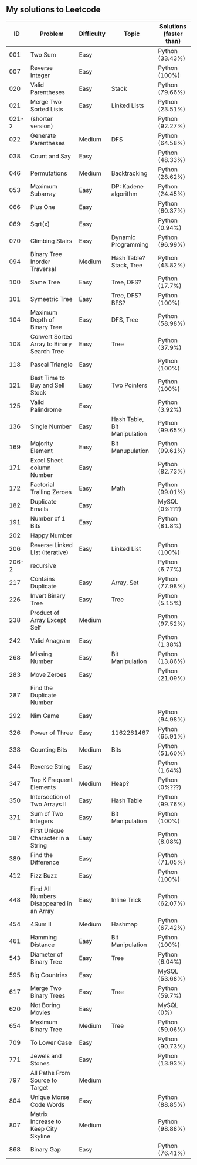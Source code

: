 ## My solutions to Leetcode


ID  | Problem 				       	| Difficulty| Topic                        	| Solutions (faster than)
----|------------------------------	|-----------|------------------------------	|--------------------------
001 | Two Sum 						| Easy		| 								| Python (33.43%)
007 | Reverse Integer 				| Easy		|								| Python (100%)
020 | Valid Parentheses 			| Easy 		| Stack							| Python (79.66%)
021 | Merge Two Sorted Lists 		| Easy		| Linked Lists 					| Python (23.51%)
021-2 | (shorter version)				|			|								| Python (92.27%)
022 | Generate Parentheses			| Medium	| DFS							| Python (64.58%)
038	| Count and Say					| Easy		|								| Python (48.33%)
046 | Permutations                 	| Medium   	| Backtracking                 	| Python (28.62%)
053	| Maximum Subarray				| Easy		| DP: Kadene algorithm			| Python (24.45%)
066 | Plus One						| Easy		| 								| Python (60.37%)
069 | Sqrt(x)						| Easy		|								| Python (0.94%)
070 | Climbing Stairs				| Easy		| Dynamic Programming			| Python (96.99%)
094 | Binary Tree Inorder Traversal	| Medium   	| Hash Table? Stack, Tree     	| Python (43.82%)
100 | Same Tree                    	| Easy   	| Tree, DFS?                   	| Python (17.7%)
101 | Symeetric Tree               	| Easy     	| Tree, DFS? BFS?              	| Python (100%)
104 | Maximum Depth of Binary Tree 	| Easy     	| DFS, Tree                    	| Python (58.98%)
108 | Convert Sorted Array to Binary Search Tree | Easy | Tree 					| Python (37.9%)
118 | Pascal Triangle				| Easy		|								| Python (100%)
121 | Best Time to Buy and Sell Stock| Easy		| Two Pointers					| Python (100%)
125 | Valid Palindrome				| Easy		|								| Python (3.92%)
136 | Single Number                	| Easy     	| Hash Table, Bit Manipulation 	| Python (99.65%)
169 | Majority Element             	| Easy     	| Bit Manupulation             	| Python (99.61%)
171 | Excel Sheet column Number    	| Easy     	|                              	| Python (82.73%)
172 | Factorial Trailing Zeroes		| Easy		| Math 							| Python (99.01%)
182 | Duplicate Emails				| Easy		|								| MySQL	(0%???)
191 | Number of 1 Bits				| Easy		|								| Python (81.8%)
202 | Happy Number
206 | Reverse Linked List (iterative)| Easy		| Linked List 					| Python (100%)
206-2 | recursive					|			|								| Python (6.77%)
217 | Contains Duplicate           	| Easy     	| Array, Set                   	| Python (77.98%)
226 | Invert Binary Tree           	| Easy     	| Tree                         	| Python (5.15%)
238 | Product of Array Except Self 	| Medium   	|                              	| Python (97.52%)
242 | Valid Anagram                	| Easy     	|                              	| Python (1.38%)
268 | Missing Number			   	| Easy     	| Bit Manipulation 			   	| Python (13.86%)
283 | Move Zeroes					| Easy		| 								| Python (21.09%)
287 | Find the Duplicate Number
292 | Nim Game						| Easy		| 								| Python (94.98%)
326 | Power of Three				| Easy 		| 1162261467					| Python (65.91%)
338 | Counting Bits 				| Medium	| Bits							| Python (51.60%)
344 | Reverse String				| Easy		| 								| Python (1.64%)
347 | Top K Frequent Elements		| Medium	| Heap?							| Python (0%???)
350 | Intersection of Two Arrays II | Easy		| Hash Table 					| Python (99.76%)
371 | Sum of Two Integers			| Easy		| Bit Manipulation				| Python (100%)
387 | First Unique Character in a String | Easy	| 								| Python (8.08%)
389 | Find the Difference			| Easy		| 								| Python (71.05%)
412 | Fizz Buzz						| Easy		| 								| Python (100%)
448 | Find All Numbers Disappeared in an Array | Easy | Inline Trick			| Python (62.07%)
454 | 4Sum II 						| Medium	| Hashmap						| Python (67.42%)
461 | Hamming Distance				| Easy		| Bit Manipulation				| Python (100%)
543 | Diameter of Binary Tree  		| Easy		| Tree 							| Python (6.04%)
595 | Big Countries					| Easy		|								| MySQL	(53.68%)
617 | Merge Two Binary Trees		| Easy		| Tree 							| Python (59.7%)
620 | Not Boring Movies				| Easy		|								| MySQL (0%)
654 | Maximum Binary Tree 			| Medium	| Tree  						| Python (59.06%)
709 | To Lower Case 				| Easy		| 								| Python (90.73%)
771 | Jewels and Stones				| Easy		| 								| Python (13.93%)
797 | All Paths From Source to Target| Medium	|
804 | Unique Morse Code Words		| Easy		|								| Python (88.85%)
807 | Matrix Increase to Keep City Skyline| Medium | 							| Python (98.88%)
868 | Binary Gap					| Easy		|								| Python (76.41%)



